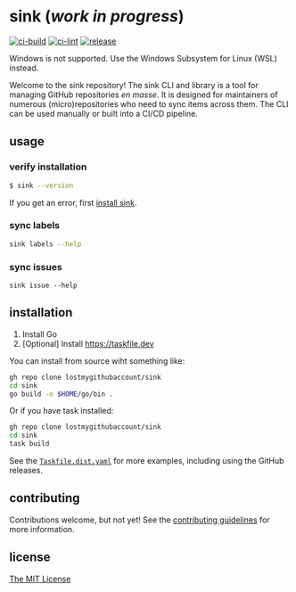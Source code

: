 # sink (*work in progress*)

[![ci-build](https://github.com/lostmygithubaccount/sink/workflows/ci-build/badge.svg)](https://github.com/lostmygithubaccount/sink/actions/workflows/ci-build.yaml)
[![ci-lint](https://github.com/lostmygithubaccount/sink/workflows/ci-lint/badge.svg)](https://github.com/lostmygithubaccount/sink/actions/workflows/ci-lint.yaml)
[![release](https://github.com/lostmygithubaccount/sink/workflows/release/badge.svg)](https://github.com/lostmygithubaccount/sink/actions/workflows/release.yaml)

Windows is not supported. Use the Windows Subsystem for Linux (WSL) instead.

Welcome to the sink repository! The sink CLI and library is a tool for managing GitHub repositories *en masse*. It is designed for maintainers of numerous (micro)repositories who need to sync items across them. The CLI can be used manually or built into a CI/CD pipeline.

## usage

### verify installation

```bash
$ sink --version
```

If you get an error, first [install sink](#installation).

### sync labels

```bash
sink labels --help
```

### sync issues

```
sink issue --help
```

## installation

1. Install Go
2. [Optional] Install https://taskfile.dev

You can install from source wiht something like:

```bash
gh repo clone lostmygithubaccount/sink
cd sink
go build -o $HOME/go/bin .
```

Or if you have task installed:

```bash
gh repo clone lostmygithubaccount/sink
cd sink
task build
```

See the [`Taskfile.dist.yaml`](Taskfile.dist.yaml) for more examples, including using the GitHub releases.

## contributing

Contributions welcome, but not yet! See the [contributing guidelines](CONTRIBUTING.md) for more information.

## license

[The MIT License](LICENSE)
